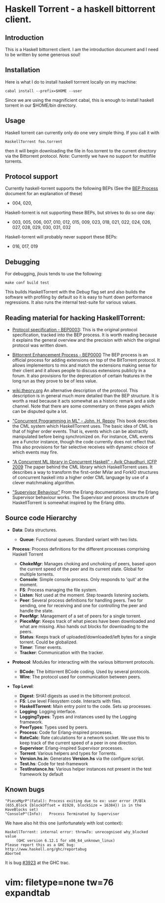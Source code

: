 Haskell Torrent - a haskell bittorrent client.
==========

Introduction
----------

This is a Haskell bittorrent client. I am the introduction document
and I need to be written by some generous soul!

Installation
------------

Here is what I do to install haskell torrrent locally on my machine:

    cabal install --prefix=$HOME --user

Since we are using the magnificient cabal, this is enough to install haskell
torrent in our $HOME/bin directory.

Usage
-----------------

Haskell torrent can currently only do one very simple thing. If you call it with

    HaskellTorrent foo.torrent

then it will begin downloading the file in foo.torrent to the current
directory via the Bittorrent protocol. *Note:* Currently we have no support
for multifile torrents.

Protocol support
----------------

Currently haskell-torrent supports the following BEPs (See the
[BEP Process](http://www.bittorrent.org/beps/bep_0000.html) document for an
explanation of these)

   - 004, 020,

Haskell-torrent is not supporting these BEPs, but strives to do so one day:

   - 003, 005, 006, 007, 010, 012, 015, 009, 023, 018, 021, 022, 024, 026, 027,
     028, 029, 030, 031, 032

Haskell-torrent will probably never support these BEPs:

   - 016, 017, 019

Debugging
---------

For debugging, jlouis tends to use the following:

    make conf build test

This builds HaskellTorrent with the *Debug* flag set and also builds the software with profiling
by default so it is easy to hunt down performance regressions. It also runs the internal test-suite
for various values.

Reading material for hacking HaskellTorrent:
--------------------------------------------

   - [Protocol specification - BEP0003](http://www.bittorrent.org/beps/bep_0003.html):
     This is the original protocol specification, tracked into the BEP
     process. It is worth reading because it explains the general overview
     and the precision with which the original protocol was written down.

   - [Bittorrent Enhancement Process - BEP0000](http://www.bittorrent.org/beps/bep_0000.html)
     The BEP process is an official process for adding extensions on top of
     the BitTorrent protocol. It allows implementors to mix and match the
     extensions making sense for their client and it allows people to
     discuss extensions publicly in a forum. It also provisions for the
     deprecation of certain features in the long run as they prove to be of
     less value.

   - [wiki.theory.org](http://wiki.theory.org/Main_Page)
     An alternative description of the protocol. This description is in
     general much more detailed than the BEP structure. It is worth a read
     because it acts somewhat as a historic remark and a side channel. Note
     that there are some commentary on these pages which can be disputed
     quite a lot.

   - ["Concurrent Programming in ML" - John. H. Reppy](http://www.amazon.com/Concurrent-Programming-ML-John-Reppy/dp/0521480892)
     This book describes the CML system which HaskellTorrent uses. The basic
     idea of CML is that of higher order events. That is, events which can
     be abstractly manipulated before being synchronized on. For instance,
     CML events are a Functor instance, though the code currently does not
     reflect that. This also provisions for fair selective receives
     with dynamic choice of which events may fire.

   - ["A Concurrent ML library in Concurrent Haskell" - Avik Chaudhuri, ICFP 2009](http://www.cs.umd.edu/~avik/projects/cmllch/)
     The paper behind the CML library which HaskellTorrent uses. It
     describes a way to transform the first-order MVar and ForkIO structures
     of concurrent haskell into a higher order CML language by use of a
     clever matchmaking algorithm.

   - ["Supervisor Behaviour"](http://erlang.org/doc/design_principles/sup_princ.html)
     From the Erlang documentation. How the Erlang Supervisor behaviour
     works. The Supervisor and process structure of HaskellTorrent is
     somewhat inspired by the Erlang ditto.

Source code Hierarchy
---------------------

   - **Data**: Data structures.
      - **Queue**: Functional queues. Standard variant with two lists.

   - **Process**: Process definitions for the different processes comprising Haskell Torrent
      - **ChokeMgr**: Manages choking and unchoking of peers, based upon the current speed of the peer
        and its current state. Global for multiple torrents.
      - **Console**: Simple console process. Only responds to 'quit' at the moment.
      - **FS**: Process managing the file system.
      - **Listen**: Not used at the moment. Step towards listening sockets.
      - **Peer**: Several process definitions for handling peers. Two for sending, one for receiving
        and one for controlling the peer and handle the state.
      - **PeerMgr**: Management of a set of peers for a single torrent.
      - **PieceMgr**: Keeps track of what pieces have been downloaded and what are missing. Also hands
        out blocks for downloading to the peers.
      - **Status**: Keeps track of uploaded/downloaded/left bytes for a single torrent. Could be globalized.
      - **Timer**: Timer events.
      - **Tracker**: Communication with the tracker.

   - **Protocol**: Modules for interacting with the various bittorrent protocols.
      - **BCode**: The bittorrent BCode coding. Used by several protocols.
      - **Wire**: The protocol used for communication between peers.

   - **Top Level**:
      - **Digest**: SHA1 digests as used in the bittorrent protocol.
      - **FS**: Low level Filesystem code. Interacts with files.
      - **HaskellTorrent**: Main entry point to the code. Sets up processes.
      - **Logging**: Logging interface.
      - **LoggingTypes**: Types and instances used by the Logging framework.
      - **PeerTypes**: Types used by peers.
      - **Process**: Code for Erlang-inspired processes.
      - **RateCalc**: Rate calculations for a network socket. We use this to keep track of the
        current speed of a peer in one direction.
      - **Supervisor**: Erlang-inspired Supervisor processes.
      - **Torrent**: Various helpers and types for Torrents.
      - **Version.hs.in**: Generates **Version.hs** via the configure script.
      - **Test.hs**: Code for test-framework
      - **TestInstance.hs**: Various helper instances not present in the test framework by default

Known bugs
----------

    "PieceMgrP"(Fatal):	Process exiting due to ex: user error (P/Blk (655,Block {blockOffset = 81920, blockSize = 16384}) is in the HaveBlocks set)
    "ConsoleP"(Info):	Process Terminated by Supervisor

We have also hit this one (unfortunately with lost context):

    HaskellTorrent: internal error: throwTo: unrecognised why_blocked value
         (GHC version 6.12.1 for x86_64_unknown_linux)
    Please report this as a GHC bug:  http://www.haskell.org/ghc/reportabug
    Aborted

It is bug [#3923](http://hackage.haskell.org/trac/ghc/ticket/3923) at the
GHC trac.

# vim: filetype=none tw=76 expandtab
